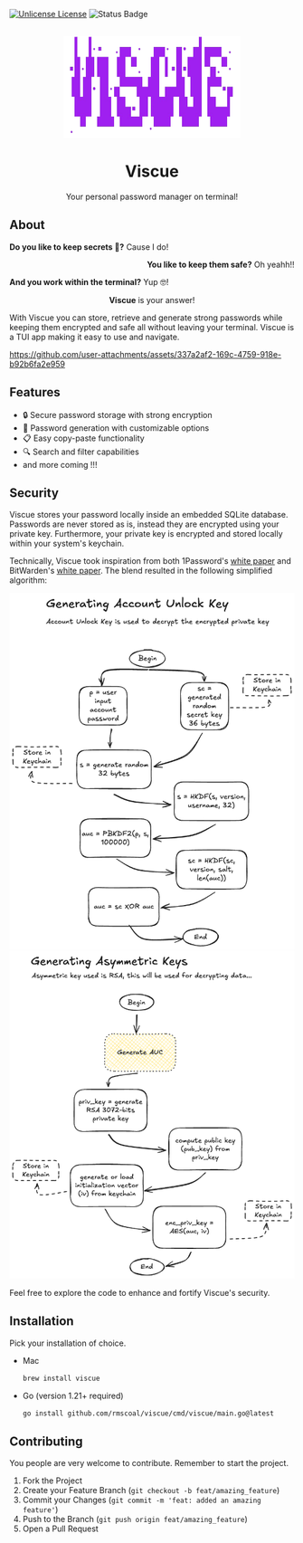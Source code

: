 [![Unlicense License][license-shield]][license-url]
![Status Badge](https://img.shields.io/badge/Status-BETA-yellow)

<br />
<div align="center">
  <a href="https://github.com/rmscoal/Best-README-Template">
    <img src="assets/logo.png" alt="Logo" width="312" height="180">
  </a>
<h1 align="center">Viscue</h1>
  <p align="center">
    Your personal password manager on terminal!
  </p>
</div>

## About
<p align="left"><strong>Do you like to keep secrets 🤫?</strong> Cause I do!</p>
<p align="right"><strong>You like to keep them safe?</strong> Oh yeahh!!</p>
<p align="left"><strong>And you work within the terminal?</strong> Yup 🤓!</p>
<p align="center"><strong>Viscue</strong> is your answer!</p>

With Viscue you can store,
retrieve and generate strong passwords while keeping them encrypted and safe all without leaving your terminal.
Viscue is a TUI app making it easy to use and navigate.

https://github.com/user-attachments/assets/337a2af2-169c-4759-918e-b92b6fa2e959

## Features
- 🔒 Secure password storage with strong encryption
- 🔑 Password generation with customizable options
- 📋 Easy copy-paste functionality
- 🔍 Search and filter capabilities
- and more coming !!!

## Security
Viscue stores your password locally inside an embedded SQLite database. 
Passwords are never stored as is, instead they are encrypted using your private key.
Furthermore, your private key is encrypted and stored locally within your system's keychain.

Technically, Viscue took inspiration from both 1Password's [white paper](https://1passwordstatic.com/files/security/1password-white-paper.pdf) and BitWarden's [white paper](https://www.avangate.it/wp-content/uploads/2024/04/help-bitwarden-security-white-paper.pdf).
The blend resulted in the following simplified algorithm:

![Simplified algorithm to generate AUC](./docs/generate_auc.png)
![Simplified algorithm to generate asym keys](./docs/generate_asym_keys.png)

Feel free to explore the code to enhance and fortify Viscue's security.

## Installation
Pick your installation of choice.

- Mac
    ```sh
    brew install viscue
    ```
- Go (version 1.21+ required)
    ```sh
    go install github.com/rmscoal/viscue/cmd/viscue/main.go@latest
    ```

## Contributing
You people are very welcome to contribute. Remember to start the project.

1. Fork the Project
2. Create your Feature Branch (`git checkout -b feat/amazing_feature`)
3. Commit your Changes (`git commit -m 'feat: added an amazing feature'`)
4. Push to the Branch (`git push origin feat/amazing_feature`)
5. Open a Pull Request


<!-- MARKDOWN LINKS & IMAGES -->
<!-- https://www.markdownguide.org/basic-syntax/#reference-style-links -->
[license-shield]: https://img.shields.io/github/license/rmscoal/viscue.svg?style=for-the-badge
[license-url]: https://github.com/rmscoal/viscue/blob/master/LICENSE.txt
